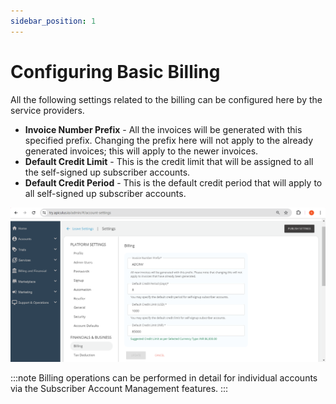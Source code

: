 ```yaml
---
sidebar_position: 1
---
```

# Configuring Basic Billing

All the following settings related to the billing can be configured here by the service providers.
- **Invoice Number Prefix** - All the invoices will be generated with this specified prefix. Changing the prefix here will not apply to the already generated invoices; this will apply to the newer invoices.
- **Default Credit Limit** - This is the credit limit that will be assigned to all the self-signed up subscriber accounts.
- **Default Credit Period** - This is the default credit period that will apply to all self-signed up subscriber accounts.

![basic billing](img/basicbilling.png)

:::note
Billing operations can be performed in detail for individual accounts via the Subscriber Account Management features.
:::
